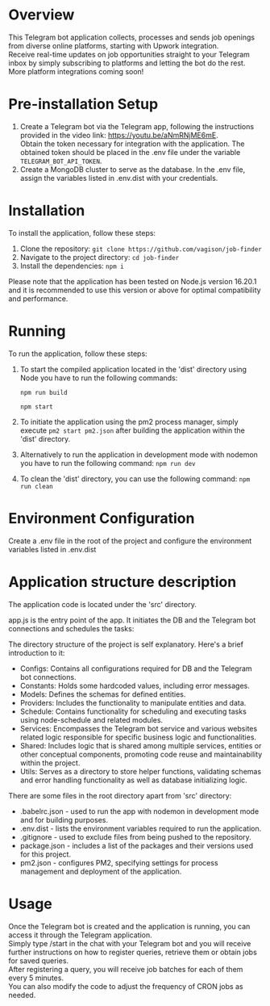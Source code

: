 # Overview
This Telegram bot application collects, processes and sends job openings from diverse online platforms, starting with Upwork integration.  
Receive real-time updates on job opportunities straight to your Telegram inbox by simply subscribing to platforms and letting the bot do the rest.  
More platform integrations coming soon!

# Pre-installation Setup
1. Create a Telegram bot via the Telegram app, following the instructions provided in the video link: https://youtu.be/aNmRNjME6mE.  
Obtain the token necessary for integration with the application. The obtained token should be placed in the .env file under the variable `TELEGRAM_BOT_API_TOKEN`.
2. Create a MongoDB cluster to serve as the database. In the .env file, assign the variables listed in .env.dist with your credentials.

# Installation
To install the application, follow these steps:
1. Clone the repository: ```git clone https://github.com/vagison/job-finder```
2. Navigate to the project directory: ```cd job-finder```
3. Install the dependencies: ```npm i```

Please note that the application has been tested on Node.js version 16.20.1 and it is recommended to use this version or above for optimal compatibility and performance.

# Running
To run the application, follow these steps:
1. To start the compiled application located in the 'dist' directory using Node you have to run the following commands:

    ```npm run build```
   
    ```npm start```
2. To initiate the application using the pm2 process manager, simply execute ```pm2 start pm2.json``` after building the application within the 'dist' directory.
3. Alternatively to run the application in development mode with nodemon you have to run the following command: ```npm run dev```
4. To clean the 'dist' directory, you can use the following command: ```npm run clean```

# Environment Configuration
Create a .env file in the root of the project and configure the environment variables listed in .env.dist

# Application structure description
The application code is located under the 'src' directory.

app.js is the entry point of the app. It initiates the DB and the Telegram bot connections and schedules the tasks:

The directory structure of the project is self explanatory. Here's a brief introduction to it:
* Configs: Contains all configurations required for DB and the Telegram bot connections.
* Constants: Holds some hardcoded values, including error messages.
* Models: Defines the schemas for defined entities.
* Providers: Includes the functionality to manipulate entities and data.
* Schedule: Contains functionality for scheduling and executing tasks using node-schedule and related modules.
* Services: Encompasses the Telegram bot service and various websites related logic responsible for specific business logic and functionalities.
* Shared: Includes logic that is shared among multiple services, entities or other conceptual components, promoting code reuse and maintainability within the project.
* Utils: Serves as a directory to store helper functions, validating schemas and error handling functionality as well as database initializing logic.

There are some files in the root directory apart from 'src' directory:
* .babelrc.json - used to run the app with nodemon in development mode and for building purposes.
* .env.dist - lists the environment variables required to run the application.
* .gitignore - used to exclude files from being pushed to the repository.
* package.json - includes a list of the packages and their versions used for this project.
* pm2.json - configures PM2, specifying settings for process management and deployment of the application.


# Usage
Once the Telegram bot is created and the application is running, you can access it through the Telegram application.  
Simply type /start in the chat with your Telegram bot and you will receive further instructions on how to register queries, retrieve them or obtain jobs for saved queries.  
After registering a query, you will receive job batches for each of them every 5 minutes.  
You can also modify the code to adjust the frequency of CRON jobs as needed.  
